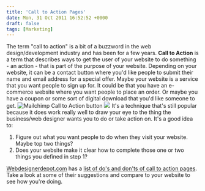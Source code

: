 ```yaml
---
title: 'Call to Action Pages'
date: Mon, 31 Oct 2011 16:52:52 +0000
draft: false
tags: [Marketing]
---
```


The term "call to action" is a bit of a buzzword in the web design/development industry and has been for a few years. **Call to Action** is a term that describes ways to get the user of your website to do something - an action - that is part of the purpose of your website. Depending on your website, it can be a contact button where you'd like people to submit their name and email address for a special offer. Maybe your website is a service that you want people to sign up for. It could be that you have an e-commerce website where you want people to place an order. Or maybe you have a coupon or some sort of digital download that you'd like someone to get. ![Mailchimp Call to Action button](http://www.lemonproductions.ca/wp-content/uploads/2011/10/Screen-Shot-2011-10-31-at-10.43.35-AM.png) ![](http://www.lemonproductions.ca/wp-content/uploads/2011/10/Screen-Shot-2011-10-31-at-10.43.35-AM-1-720x376.png) It's a technique that's still popular because it does work really well to draw your eye to the thing the business/web designer wants you to do or take action on. It's a good idea to:

1.  Figure out what you want people to do when they visit your website. Maybe top two things?
2.  Does your website make it clear how to complete those one or two things you defined in step 1?

[Webdesignerdepot.com](http://www.webdesignerdepot.com/) has a [list of do's and don'ts of call to action pages](http://www.webdesignerdepot.com/2011/10/dos-and-donts-of-call-to-action-pages). Take a look at some of their suggestions and compare to your website to see how you're doing.